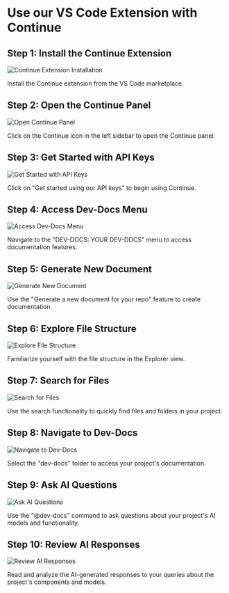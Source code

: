 

  # Use our VS Code Extension with Continue

## Step 1: Install the Continue Extension
![Continue Extension Installation](/img/use_our_vs_code_extension_with_continue/step_1.png)

Install the Continue extension from the VS Code marketplace.

## Step 2: Open the Continue Panel
![Open Continue Panel](/img/use_our_vs_code_extension_with_continue/step_2.png)

Click on the Continue icon in the left sidebar to open the Continue panel.

## Step 3: Get Started with API Keys
![Get Started with API Keys](/img/use_our_vs_code_extension_with_continue/step_3.png)

Click on "Get started using our API keys" to begin using Continue.

## Step 4: Access Dev-Docs Menu
![Access Dev-Docs Menu](/img/use_our_vs_code_extension_with_continue/step_4.png)

Navigate to the "DEV-DOCS: YOUR DEV-DOCS" menu to access documentation features.

## Step 5: Generate New Document
![Generate New Document](/img/use_our_vs_code_extension_with_continue/step_5.png)

Use the "Generate a new document for your repo" feature to create documentation.

## Step 6: Explore File Structure
![Explore File Structure](/img/use_our_vs_code_extension_with_continue/step_6.png)

Familiarize yourself with the file structure in the Explorer view.

## Step 7: Search for Files
![Search for Files](/img/use_our_vs_code_extension_with_continue/step_7.png)

Use the search functionality to quickly find files and folders in your project.

## Step 8: Navigate to Dev-Docs
![Navigate to Dev-Docs](/img/use_our_vs_code_extension_with_continue/step_8.png)

Select the "dev-docs" folder to access your project's documentation.

## Step 9: Ask AI Questions
![Ask AI Questions](/img/use_our_vs_code_extension_with_continue/step_10.png)

Use the "@dev-docs" command to ask questions about your project's AI models and functionality.

## Step 10: Review AI Responses
![Review AI Responses](/img/use_our_vs_code_extension_with_continue/step_14.png)

Read and analyze the AI-generated responses to your queries about the project's components and models.

  